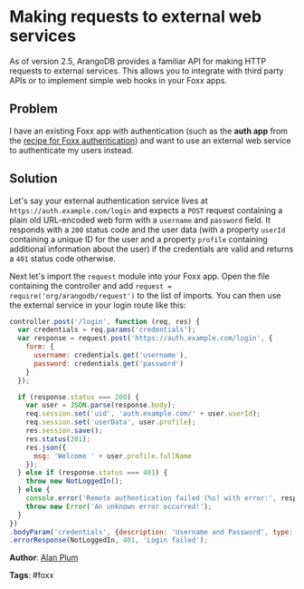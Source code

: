# Making requests to external web services

As of version 2.5, ArangoDB provides a familiar API for making HTTP requests to external services. This allows you to integrate with third party APIs or to implement simple web hooks in your Foxx apps.

## Problem

I have an existing Foxx app with authentication (such as the **auth app** from the [recipe for Foxx authentication](Auth.md)) and want to use an external web service to authenticate my users instead.

## Solution

Let's say your external authentication service lives at `https://auth.example.com/login` and expects a `POST` request containing a plain old URL-encoded web form with a `username` and `password` field. It responds with a `200` status code and the user data (with a property `userId` containing a unique ID for the user and a property `profile` containing additional information about the user) if the credentials are valid and returns a `401` status code otherwise.

Next let's import the `request` module into your Foxx app. Open the file containing the controller and add `request = require('org/arangodb/request')` to the list of imports. You can then use the external service in your login route like this:

```js
controller.post('/login', function (req, res) {
  var credentials = req.params('credentials');
  var response = request.post('https://auth.example.com/login', {
    form: {
      username: credentials.get('username'),
      password: credentials.get('password')
    }
  });

  if (response.status === 200) {
    var user = JSON.parse(response.body);
    req.session.set('uid', 'auth.example.com/' + user.userId);
    req.session.set('userData', user.profile);
    res.session.save();
    res.status(201);
    res.json({
      msg: 'Welcome ' + user.profile.fullName
    });
  } else if (response.status === 401) {
    throw new NotLoggedIn();
  } else {
    console.error('Remote authentication failed (%s) with error:', response.status, response.body);
    throw new Error('An unknown error occurred!');
  }
})
.bodyParam('credentials', {description: 'Username and Password', type: Credentials})
.errorResponse(NotLoggedIn, 401, 'Login failed');
```

**Author**: [Alan Plum](https://github.com/pluma)

**Tags**: #foxx